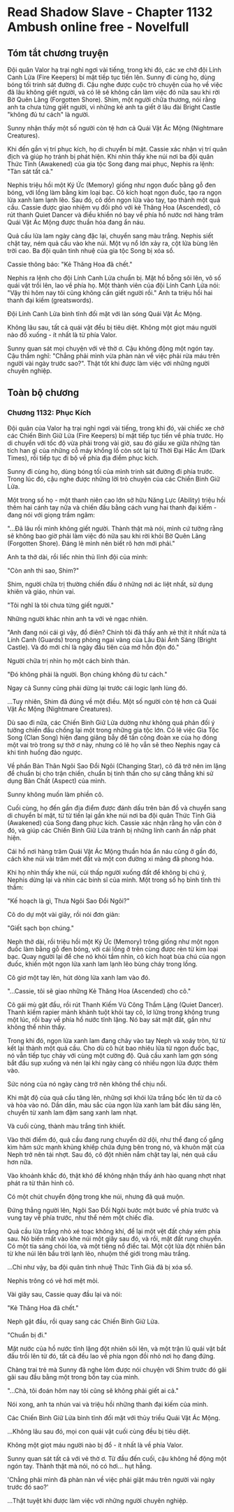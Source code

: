 # Read Shadow Slave - Chapter 1132 Ambush online free - Novelfull

## Tóm tắt chương truyện

Đội quân Valor hạ trại nghỉ ngơi vài tiếng, trong khi đó, các xe chở đội Lính Canh Lửa (Fire Keepers) bí mật tiếp tục tiến lên. Sunny đi cùng họ, dùng bóng tối trinh sát đường đi. Cậu nghe được cuộc trò chuyện của họ về việc đã lâu không giết người, và có lẽ sẽ không cần làm việc đó nữa sau khi rời Bờ Quên Lãng (Forgotten Shore). Shim, một người chữa thương, nói rằng anh ta chưa từng giết người, vì những kẻ anh ta giết ở lâu đài Bright Castle "không đủ tư cách" là người.

Sunny nhận thấy một số người còn tệ hơn cả Quái Vật Ác Mộng (Nightmare Creatures).

Khi đến gần vị trí phục kích, họ di chuyển bí mật. Cassie xác nhận vị trí quân địch và giúp họ tránh bị phát hiện. Khi nhìn thấy khe núi nơi ba đội quân Thức Tỉnh (Awakened) của gia tộc Song đang mai phục, Nephis ra lệnh: "Tàn sát tất cả."

Nephis triệu hồi một Ký Ức (Memory) giống như ngọn đuốc bằng gỗ đen bóng, với lồng làm bằng kim loại bạc. Cô kích hoạt ngọn đuốc, tạo ra ngọn lửa xanh lam lạnh lẽo. Sau đó, cô dồn ngọn lửa vào tay, tạo thành một quả cầu. Cassie được giao nhiệm vụ đối phó với kẻ Thăng Hoa (Ascended), cô rút thanh Quiet Dancer và điều khiển nó bay về phía hồ nước nơi hàng trăm Quái Vật Ác Mộng được thuần hóa đang ẩn náu.

Quả cầu lửa lam ngày càng đặc lại, chuyển sang màu trắng. Nephis siết chặt tay, ném quả cầu vào khe núi. Một vụ nổ lớn xảy ra, cột lửa bùng lên trời cao. Ba đội quân tinh nhuệ của gia tộc Song bị xóa sổ.

Cassie thông báo: "Kẻ Thăng Hoa đã chết."

Nephis ra lệnh cho đội Lính Canh Lửa chuẩn bị. Mặt hồ bỗng sôi lên, vô số quái vật trồi lên, lao về phía họ. Một thành viên của đội Lính Canh Lửa nói: "Vậy thì hôm nay tôi cũng không cần giết người rồi." Anh ta triệu hồi hai thanh đại kiếm (greatswords).

Đội Lính Canh Lửa bình tĩnh đối mặt với làn sóng Quái Vật Ác Mộng.

Không lâu sau, tất cả quái vật đều bị tiêu diệt. Không một giọt máu người nào đổ xuống - ít nhất là từ phía Valor.

Sunny quan sát mọi chuyện với vẻ thờ ơ. Cậu không động một ngón tay. Cậu thầm nghĩ: "Chẳng phải mình vừa phàn nàn về việc phải rửa máu trên người vài ngày trước sao?". Thật tốt khi được làm việc với những người chuyên nghiệp.

## Toàn bộ chương

### Chương 1132: Phục Kích

Đội quân của Valor hạ trại nghỉ ngơi vài tiếng, trong khi đó, vài chiếc xe chở các Chiến Binh Giữ Lửa (Fire Keepers) bí mật tiếp tục tiến về phía trước. Họ di chuyển với tốc độ vừa phải trong vài giờ, sau đó giấu xe giữa những tàn tích han gỉ của những cỗ máy khổng lồ còn sót lại từ Thời Đại Hắc Ám (Dark Times), rồi tiếp tục đi bộ về phía địa điểm phục kích.

Sunny đi cùng họ, dùng bóng tối của mình trinh sát đường đi phía trước. Trong lúc đó, cậu nghe được những lời trò chuyện của các Chiến Binh Giữ Lửa.

Một trong số họ - một thanh niên cao lớn sở hữu Năng Lực (Ability) triệu hồi thêm hai cánh tay nữa và chiến đấu bằng cách vung hai thanh đại kiếm - đang nói với giọng trầm ngâm:

"...Đã lâu rồi mình không giết người. Thành thật mà nói, mình cứ tưởng rằng sẽ không bao giờ phải làm việc đó nữa sau khi rời khỏi Bờ Quên Lãng (Forgotten Shore). Đáng lẽ mình nên biết rõ hơn mới phải."

Anh ta thở dài, rồi liếc nhìn thủ lĩnh đội của mình:

"Còn anh thì sao, Shim?"

Shim, người chữa trị thường chiến đấu ở những nơi ác liệt nhất, sử dụng khiên và giáo, nhún vai.

"Tôi nghĩ là tôi chưa từng giết người."

Những người khác nhìn anh ta với vẻ ngạc nhiên.

"Anh đang nói cái gì vậy, đồ điên? Chính tôi đã thấy anh xẻ thịt ít nhất nửa tá Lính Canh (Guards) trong phòng ngai vàng của Lâu Đài Ánh Sáng (Bright Castle). Và đó mới chỉ là ngày đầu tiên của mớ hỗn độn đó."

Người chữa trị nhìn họ một cách bình thản.

"Đó không phải là người. Bọn chúng không đủ tư cách."

Ngay cả Sunny cũng phải dừng lại trước cái logic lạnh lùng đó.

...Tuy nhiên, Shim đã đúng về một điều. Một số người còn tệ hơn cả Quái Vật Ác Mộng (Nightmare Creatures).

Dù sao đi nữa, các Chiến Binh Giữ Lửa dường như không quá phản đối ý tưởng chiến đấu chống lại một trong những gia tộc lớn. Có lẽ việc Gia Tộc Song (Clan Song) hiện đang giăng bẫy để tấn công đoàn xe của họ đóng một vai trò trong sự thờ ơ này, nhưng có lẽ họ vẫn sẽ theo Nephis ngay cả khi tình huống đảo ngược.

Về phần Bản Thân Ngôi Sao Đổi Ngôi (Changing Star), cô đã trở nên im lặng để chuẩn bị cho trận chiến, chuẩn bị tinh thần cho sự căng thẳng khi sử dụng Bản Chất (Aspect) của mình.

Sunny không muốn làm phiền cô.

Cuối cùng, họ đến gần địa điểm được đánh dấu trên bản đồ và chuyển sang di chuyển bí mật, từ từ tiến lại gần khe núi nơi ba đội quân Thức Tỉnh Giả (Awakened) của Song đang phục kích. Cassie xác nhận rằng họ vẫn còn ở đó, và giúp các Chiến Binh Giữ Lửa tránh bị những lính canh ẩn nấp phát hiện.

Cái hồ nơi hàng trăm Quái Vật Ác Mộng thuần hóa ẩn náu cũng ở gần đó, cách khe núi vài trăm mét đất và một con đường xi măng đã phong hóa.

Khi họ nhìn thấy khe núi, cúi thấp người xuống đất để không bị chú ý, Nephis dừng lại và nhìn các binh sĩ của mình. Một trong số họ bình tĩnh thì thầm:

"Kế hoạch là gì, Thưa Ngôi Sao Đổi Ngôi?"

Cô do dự một vài giây, rồi nói đơn giản:

"Giết sạch bọn chúng."

Neph thở dài, rồi triệu hồi một Ký Ức (Memory) trông giống như một ngọn đuốc làm bằng gỗ đen bóng, với cái lồng ở trên cùng được rèn từ kim loại bạc. Quay người lại để che nó khỏi tầm nhìn, cô kích hoạt bùa chú của ngọn đuốc, khiến một ngọn lửa xanh lam lạnh lẽo bùng cháy trong lồng.

Cô giơ một tay lên, hút dòng lửa xanh lam vào đó.

"...Cassie, tôi sẽ giao những Kẻ Thăng Hoa (Ascended) cho cô."

Cô gái mù gật đầu, rồi rút Thanh Kiếm Vũ Công Thầm Lặng (Quiet Dancer). Thanh kiếm rapier mảnh khảnh tuột khỏi tay cô, lơ lửng trong không trung một lúc, rồi bay về phía hồ nước tĩnh lặng. Nó bay sát mặt đất, gần như không thể nhìn thấy.

Trong khi đó, ngọn lửa xanh lam đang chảy vào tay Neph và xoáy tròn, từ từ kết lại thành một quả cầu. Cho dù cô hút bao nhiêu lửa từ ngọn đuốc bạc, nó vẫn tiếp tục cháy với cùng một cường độ. Quả cầu xanh lam gợn sóng bắt đầu sụp xuống và nén lại khi ngày càng có nhiều ngọn lửa được thêm vào.

Sức nóng của nó ngày càng trở nên không thể chịu nổi.

Khi mật độ của quả cầu tăng lên, những sợi khói lửa trắng bốc lên từ da cô và hòa vào nó. Dần dần, màu sắc của ngọn lửa xanh lam bắt đầu sáng lên, chuyển từ xanh lam đậm sang xanh lam nhạt.

Và cuối cùng, thành màu trắng tinh khiết.

Vào thời điểm đó, quả cầu đang rung chuyển dữ dội, như thể đang cố gắng kìm hãm sức mạnh khủng khiếp chứa đựng bên trong nó, và khuôn mặt của Neph trở nên tái nhợt. Sau đó, cô đột nhiên nắm chặt tay lại, nén quả cầu hơn nữa.

Vào khoảnh khắc đó, thật khó để không nhận thấy ánh hào quang nhợt nhạt phát ra từ thân hình cô.

Có một chút chuyển động trong khe núi, nhưng đã quá muộn.

Đứng thẳng người lên, Ngôi Sao Đổi Ngôi bước một bước về phía trước và vung tay về phía trước, như thể ném một chiếc đĩa.

Quả cầu lửa trắng nhỏ xé toạc không khí, để lại một vệt đất cháy xém phía sau. Nó biến mất vào khe núi một giây sau đó, và rồi, mặt đất rung chuyển. Có một tia sáng chói lóa, và một tiếng nổ điếc tai. Một cột lửa đột nhiên bắn từ khe núi lên bầu trời lạnh lẽo, nhuộm thế giới trong màu trắng.

...Chỉ như vậy, ba đội quân tinh nhuệ Thức Tỉnh Giả đã bị xóa sổ.

Nephis trông có vẻ hơi mệt mỏi.

Vài giây sau, Cassie quay đầu lại và nói:

"Kẻ Thăng Hoa đã chết."

Neph gật đầu, rồi quay sang các Chiến Binh Giữ Lửa.

"Chuẩn bị đi."

Mặt nước của hồ nước tĩnh lặng đột nhiên sôi lên, và một trận lũ quái vật bắt đầu trồi lên từ đó, tất cả đều lao về phía ngọn đồi nhỏ nơi họ đang đứng.

Chàng trai trẻ mà Sunny đã nghe lỏm được nói chuyện với Shim trước đó gãi gãi sau đầu bằng một trong bốn tay của mình.

"...Chà, tôi đoán hôm nay tôi cũng sẽ không phải giết ai cả."

Nói xong, anh ta nhún vai và triệu hồi những thanh đại kiếm của mình.

Các Chiến Binh Giữ Lửa bình tĩnh đối mặt với thủy triều Quái Vật Ác Mộng.

...Không lâu sau đó, mọi con quái vật cuối cùng đều bị tiêu diệt.

Không một giọt máu người nào bị đổ - ít nhất là về phía Valor.

Sunny quan sát tất cả với vẻ thờ ơ. Từ đầu đến cuối, cậu không hề động một ngón tay. Thành thật mà nói, nó có hơi... hụt hẫng.

'Chẳng phải mình đã phàn nàn về việc phải giặt máu trên người vài ngày trước đó sao?'

...Thật tuyệt khi được làm việc với những người chuyên nghiệp.